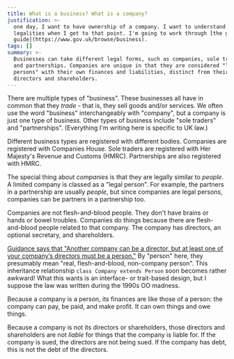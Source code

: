 ```yaml
---
title: What is a business? What is a company?
justification: >-
  one day, I want to have ownership of a company. I want to understand the
  legalities when I get to that point. I'm going to work through [the gov.uk
  guide](https://www.gov.uk/browse/business).
tags: []
summary: >-
  Businesses can take different legal forms, such as companies, sole traders,
  and partnerships. Companies are unique in that they are considered "legal
  persons" with their own finances and liabilities, distinct from their
  directors and shareholders.
---
```


There are multiple types of "business". These businesses all have in common that they _trade_ - that is, they sell goods and/or services. We often use the word "business" interchangeably with "company", but a company is just one type of business. Other types of business include "sole traders" and "partnerships". (Everything I'm writing here is specific to UK law.)

Different business types are registered with different bodies. Companies are registered with Companies House. Sole traders are registered with Her Majesty's Revenue and Customs (HMRC). Partnerships are also registered with HMRC.

The special thing about _companies_ is that they are legally similar to _people_. A limited company is classed as a "legal person". For example, the partners in a partnership are usually _people_, but since companies are legal persons, companies can be partners in a partnership too.

Companies are not flesh-and-blood people. They don't have brains or hands or bowel troubles. Companies do things because there are flesh-and-blood people related to that company. The company has directors, an optional secretary, and shareholders.

[Guidance says that "Another company can be a director, but at least one of your company’s directors must be a person."](https://www.gov.uk/limited-company-formation/appoint-directors-and-company-secretaries) By "person" here, they presumably mean "real, flesh-and-blood, non-company person". This inheritance relationship `class Company extends Person` soon becomes rather awkward! What this wants is an interface- or trait-based design, but I suppose the law was written during the 1990s OO madness.

Because a company is a person, its finances are like those of a person: the company can pay, be paid, and make profit. It can own things and owe things.

Because a company is not its directors or shareholders, those directors and shareholders are not _liable_ for things that the company is liable for. If the company is sued, the directors are not being sued. If the company has debt, this is not the debt of the directors.
